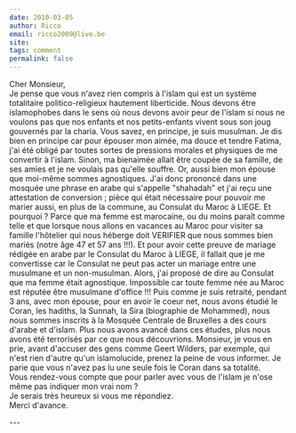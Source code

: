 ```yaml
---
date: 2010-03-05
author: Ricco
email: ricco2009@live.be
site: 
tags: comment
permalink: false
---
```


<p>Cher Monsieur,<br />
Je pense que vous n'avez rien compris à l'islam qui est un système totalitaire politico-religieux hautement liberticide. Nous devons être islamophobes dans le sens où nous devons avoir peur de l'islam si nous ne voulons pas que nos enfants et nos petits-enfants vivent sous son joug gouvernés par la charia. Vous savez, en principe, je suis musulman. Je dis bien en principe car pour épouser mon aimée, ma douce et tendre Fatima, j'ai été obligé par toutes sortes de pressions morales et physiques de me convertir à l'islam. Sinon, ma bienaimée allait être coupée de sa famille, de ses amies et je ne voulais pas qu'elle souffre. Or, aussi bien mon épouse que moi-même sommes agnostiques. J'ai donc prononcé dans une mosquée une phrase en arabe qui s'appelle &quot;shahadah&quot; et j'ai reçu une attestation de conversion ; pièce qui était nécessaire pour pouvoir me marier aussi, en plus de la commune, au Consulat du Maroc à LIEGE. Et pourquoi ? Parce que ma femme est marocaine, ou du moins paraît comme telle et que lorsque nous allons en vacances au Maroc pour visiter sa famille l'hôtelier qui nous héberge doit VERIFIER que nous sommes bien mariés (notre âge 47 et 57 ans !!!). Et pour avoir cette preuve de mariage rédigée en arabe par le Consulat du Maroc à LIEGE, il fallait que je me convertisse car le Consulat ne peut pas acter un mariage entre une musulmane et un non-musulman. Alors, j'ai proposé de dire au Consulat que ma femme était agnostique. Impossible car toute femme née au Maroc est réputée être musulmane d'office !!! Puis comme je suis retraité, pendant 3 ans, avec mon épouse, pour en avoir le coeur net, nous avons étudié le Coran, les hadiths, la Sunnah, la Sira (biographie de Mohammed), nous nous sommes inscrits à la Mosquée Centrale de Bruxelles a des cours d'arabe et d'islam. Plus nous avons avancé dans ces études, plus nous avons été terrorisés par ce que nous découvrions. Monsieur, je vous en prie, avant d'accuser des gens comme Geert Wilders, par exemple, qui n'est rien d'autre qu'un islamolucide, prenez la peine de vous informer. Je parie que vous n'avez pas lu une seule fois le Coran dans sa totalité.<br />
Vous rendez-vous compte que pour parler avec vous de l'islam je n'ose même pas indiquer mon vrai nom ?<br />
Je serais très heureux si vous me répondiez.<br />
Merci d'avance.</p>
---